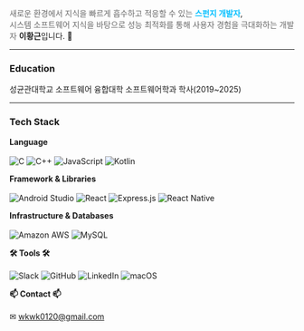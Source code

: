 

<span style="color: #696969;">새로운 환경에서 지식을 빠르게 흡수하고 적응할 수 있는</span> <span style="color: #00BFFF; font-weight: bold;">스펀지 개발자</span>,  
<span style="color: #696969;">시스템 소프트웨어 지식을 바탕으로 성능 최적화를 통해 사용자 경험을 극대화하는 개발자</span> <span style="font-weight: bold;">이황근</span>입니다. <span>👋</span>



---
<h3>Education</h3>
성균관대학교 소프트웨어 융합대학 소프트웨어학과 학사(2019~2025)  

---

<h3>Tech Stack</h3>

**Language**   
<br>
![C](https://img.shields.io/badge/C-00599C?style=for-the-badge&logo=c&logoColor=white) ![C++](https://img.shields.io/badge/C%2B%2B-00599C?style=for-the-badge&logo=c%2B%2B&logoColor=white) ![JavaScript](https://img.shields.io/badge/JavaScript-F7DF1E?style=for-the-badge&logo=JavaScript&logoColor=white) ![Kotlin](https://img.shields.io/badge/Kotlin-0095D5?&style=for-the-badge&logo=kotlin&logoColor=white)

**Framework & Libraries**    
<br>
![Android Studio](https://img.shields.io/badge/Android_Studio-3DDC84?style=for-the-badge&logo=android-studio&logoColor=white) ![React](https://img.shields.io/badge/React-20232A?style=for-the-badge&logo=react&logoColor=61DAFB) ![Express.js](https://img.shields.io/badge/Express.js-404D59?style=for-the-badge) ![React Native](https://img.shields.io/badge/React_Native-20232A?style=for-the-badge&logo=react&logoColor=61DAFB)  

**Infrastructure & Databases**    
<br>
![Amazon AWS](https://img.shields.io/badge/Amazon_AWS-232F3E?style=for-the-badge&logo=amazon-aws&logoColor=white) ![MySQL](https://img.shields.io/badge/MySQL-00000F?style=for-the-badge&logo=mysql&logoColor=white)  

**🛠 Tools 🛠**    
<br>
![Slack](https://img.shields.io/badge/Slack-4A154B?style=for-the-badge&logo=slack&logoColor=white) ![GitHub](https://img.shields.io/badge/GitHub-100000?style=for-the-badge&logo=github&logoColor=white) ![LinkedIn](https://img.shields.io/badge/LinkedIn-0077B5?style=for-the-badge&logo=linkedin&logoColor=white) ![macOS](https://img.shields.io/badge/mac%20os-000000?style=for-the-badge&logo=apple&logoColor=white)  

**📫 Contact 📫**    
<br>
✉ wkwk0120@gmail.com

<!--
**yihwanggeun/yihwanggeun** is a ✨ _special_ ✨ repository because its `README.md` (this file) appears on your GitHub profile.

Here are some ideas to get you started:

- 🔭 I’m currently working on ...
- 🌱 I’m currently learning ...
- 👯 I’m looking to collaborate on ...
- 🤔 I’m looking for help with ...
- 💬 Ask me about ...
- 📫 How to reach me: ...
- 😄 Pronouns: ...
- ⚡ Fun fact: ...
-->
